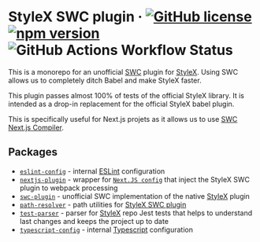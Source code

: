 # StyleX SWC plugin &middot; [![GitHub license](https://img.shields.io/badge/license-MIT-green.svg)](https://github.com/Dwlad90/stylex-swc-plugin/blob/master/LICENSE) [![npm version](https://img.shields.io/npm/v/@stylexswc/swc-plugin.svg?style=flat)](https://www.npmjs.com/package/@stylexswc/swc-plugin) ![GitHub Actions Workflow Status](https://img.shields.io/github/actions/workflow/status/Dwlad90/stylex-swc-plugin/validate.yml?branch=master&label=Validation)


This is a monorepo for an unofficial [SWC](https://swc.rs/) plugin for
[StyleX](https://github.com/facebook/stylex). Using SWC allows us to completely
ditch Babel and make StyleX faster.

This plugin passes almost 100% of tests of the official StyleX library. It is
intended as a drop-in replacement for the official StyleX babel plugin.

This is specifically useful for Next.js projets as it allows us to use
[SWC Next.js Compiler](https://nextjs.org/docs/architecture/nextjs-compiler).

## Packages

- [`eslint-config`](https://github.com/dwlad90/stylex-swc-plugin/tree/master/packages/eslint-config) -
  internal [ESLint](https://eslint.org/) configuration
- [`nextjs-plugin`](https://github.com/dwlad90/stylex-swc-plugin/tree/master/packages/nextjs-plugin) -
  wrapper for
  [`Next.JS config`](https://nextjs.org/docs/app/api-reference/next-config-js)
  that inject the StyleX SWC plugin to webpack processing
- [`swc-plugin`](https://github.com/dwlad90/stylex-swc-plugin/tree/master/crates/stylex-swc-plugin) -
  unofficial SWC implementation of the native [StyleX](https://github.com/facebook/stylex) plugin
- [`path-resolver`](https://github.com/dwlad90/stylex-swc-plugin/tree/master/crates/stylex-path-resolver) -
  path utilities for
  [StyleX SWC plugin](https://github.com/dwlad90/stylex-swc-plugin/tree/master/crates/stylex-swc-plugin)
- [`test-parser`](https://github.com/dwlad90/stylex-swc-plugin/tree/master/crates/stylex-test-parser) -
  parser for [StyleX](https://github.com/facebook/stylex) repo Jest tests that
  helps to understand last changes and keeps the project up to date
- [`typescript-config`](https://github.com/dwlad90/stylex-swc-plugin/tree/master/packages/typescript-config) -
  internal
  [Typescript](https://www.typescriptlang.org/docs/handbook/tsconfig-json.htm)
  configuration
